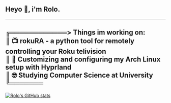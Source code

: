 ## Heyo 👋, i'm Rolo.
---
╔════════════> Things im working on:  
║ 📺 rokuRA - a python tool for remotely controlling your Roku telivision  
║ 🌸 Customizing and configuring my Arch Linux setup with Hyprland  
║ 🤓 Studying Computer Science at University  
╚═══════  
---
[![Rolo's GitHub stats](https://github-readme-stats.vercel.app/api?username=Its-Rolo)](https://github.com/anuraghazra/github-readme-stats)
